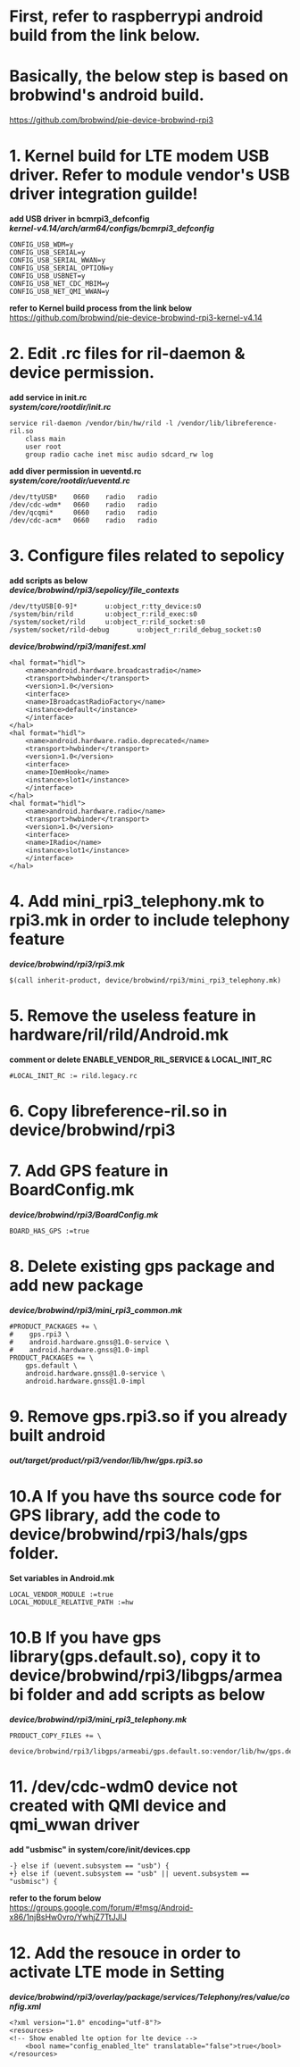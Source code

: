 # First, refer to raspberrypi android build from the link below.  
# Basically, the below step is based on brobwind's android build. 
https://github.com/brobwind/pie-device-brobwind-rpi3



# 1. Kernel build for LTE modem USB driver. Refer to module vendor's USB driver integration guilde! 
**add USB driver in bcmrpi3_defconfig**  
***kernel-v4.14/arch/arm64/configs/bcmrpi3_defconfig***
```
CONFIG_USB_WDM=y
CONFIG_USB_SERIAL=y
CONFIG_USB_SERIAL_WWAN=y
CONFIG_USB_SERIAL_OPTION=y
CONFIG_USB_USBNET=y
CONFIG_USB_NET_CDC_MBIM=y
CONFIG_USB_NET_QMI_WWAN=y
```

**refer to Kernel build process from the link below**  
https://github.com/brobwind/pie-device-brobwind-rpi3-kernel-v4.14


# 2. Edit .rc files for ril-daemon & device permission. 
**add service in init.rc**  
***system/core/rootdir/init.rc***
```
service ril-daemon /vendor/bin/hw/rild -l /vendor/lib/libreference-ril.so    
	class main
	user root
	group radio cache inet misc audio sdcard_rw log
```  
**add diver permission in ueventd.rc**  
***system/core/rootdir/ueventd.rc***
```
/dev/ttyUSB* 	0660 	radio 	radio
/dev/cdc-wdm* 	0660 	radio 	radio
/dev/qcqmi* 	0660 	radio 	radio
/dev/cdc-acm* 	0660 	radio 	radio
```

# 3. Configure files related to sepolicy 
**add scripts as below**  
***device/brobwind/rpi3/sepolicy/file_contexts***
```
/dev/ttyUSB[0-9]*		u:object_r:tty_device:s0
/system/bin/rild		u:object_r:rild_exec:s0
/system/socket/rild		u:object_r:rild_socket:s0
/system/socket/rild-debug		u:object_r:rild_debug_socket:s0
```
***device/brobwind/rpi3/manifest.xml***
```
<hal format="hidl">
	<name>android.hardware.broadcastradio</name>
	<transport>hwbinder</transport>
	<version>1.0</version>
	<interface>
	<name>IBroadcastRadioFactory</name>
	<instance>default</instance>
	</interface>
</hal>
<hal format="hidl">
	<name>android.hardware.radio.deprecated</name>
	<transport>hwbinder</transport>
	<version>1.0</version>
	<interface>
	<name>IOemHook</name>
	<instance>slot1</instance>
	</interface>
</hal>
<hal format="hidl">
	<name>android.hardware.radio</name>
	<transport>hwbinder</transport>
	<version>1.0</version>
	<interface>
	<name>IRadio</name>
	<instance>slot1</instance>
	</interface>
</hal>
```

# 4. Add mini_rpi3_telephony.mk to rpi3.mk in order to include telephony feature 
***device/brobwind/rpi3/rpi3.mk***
```
$(call inherit-product, device/brobwind/rpi3/mini_rpi3_telephony.mk)
```

# 5. Remove the useless feature in hardware/ril/rild/Android.mk 
**comment or delete ENABLE_VENDOR_RIL_SERVICE & LOCAL_INIT_RC**
```
#LOCAL_INIT_RC := rild.legacy.rc
```

# 6. Copy libreference-ril.so in device/brobwind/rpi3


# 7. Add GPS feature in BoardConfig.mk
***device/brobwind/rpi3/BoardConfig.mk***
```
BOARD_HAS_GPS :=true
```

# 8. Delete existing gps package and add new package
***device/brobwind/rpi3/mini_rpi3_common.mk***
```
#PRODUCT_PACKAGES += \
#    gps.rpi3 \
#    android.hardware.gnss@1.0-service \
#    android.hardware.gnss@1.0-impl
PRODUCT_PACKAGES += \
    gps.default \
    android.hardware.gnss@1.0-service \
    android.hardware.gnss@1.0-impl
```

# 9. Remove gps.rpi3.so if you already built android
***out/target/product/rpi3/vendor/lib/hw/gps.rpi3.so***


# 10.A If you have ths source code for GPS library, add the code to device/brobwind/rpi3/hals/gps folder.
**Set variables in Android.mk**
```
LOCAL_VENDOR_MODULE :=true
LOCAL_MODULE_RELATIVE_PATH :=hw
```

# 10.B If you have gps library(gps.default.so), copy it to device/brobwind/rpi3/libgps/armeabi folder and add scripts as below
***device/brobwind/rpi3/mini_rpi3_telephony.mk***
```
PRODUCT_COPY_FILES += \
  device/brobwind/rpi3/libgps/armeabi/gps.default.so:vendor/lib/hw/gps.default.so
```

# 11. /dev/cdc-wdm0 device not created with QMI device and qmi_wwan driver
**add "usbmisc" in system/core/init/devices.cpp**
```
-} else if (uevent.subsystem == "usb") {
+} else if (uevent.subsystem == "usb" || uevent.subsystem == "usbmisc") {
```
**refer to the forum below**  
https://groups.google.com/forum/#!msg/Android-x86/1njBsHw0vro/YwhjZ7TtJJIJ


# 12. Add the resouce in order to activate LTE mode in Setting
***device/brobwind/rpi3/overlay/package/services/Telephony/res/value/config.xml***
```
<?xml version="1.0" encoding="utf-8"?>
<resources>	
<!-- Show enabled lte option for lte device -->    
	<bool name="config_enabled_lte" translatable="false">true</bool>
</resources>
```
